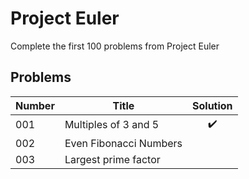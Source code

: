 # Project Euler
Complete the first 100 problems from Project Euler

## Problems

| Number | Title                  | Solution |
| ------ | ---------------------- | :------: |
| 001    | Multiples of 3 and 5   |    ✔️    |
| 002    | Even Fibonacci Numbers |         |
| 003    | Largest prime factor   |         | 

<!-- | 00x|Title|❌|❌| -->
